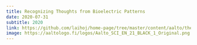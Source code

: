 ```yaml
---
title: Recognizing Thoughts from Bioelectric Patterns
date: 2020-07-31
subtitle: 2020
link: https://github.com/laihoj/home-page/tree/master/content/aalto/thesis_document.pdf
image: https://aaltologo.fi/logos/Aalto_SCI_EN_21_BLACK_1_Original.png
---
```

